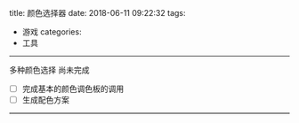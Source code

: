 title: 颜色选择器
date: 2018-06-11 09:22:32
tags:
 - 游戏
categories:
 - 工具

---

多种颜色选择
尚未完成

<!--more-->
- [ ] 完成基本的颜色调色板的调用
- [ ] 生成配色方案

<link type="text/css" rel="stylesheet" href="/color-picker/color-picker.css" />
<div>
    <div class="sp-container">
        <div class="sp-top-inner">
            <div class="sp-color"
                 style="background-color: rgb(0,255,0);border: solid 1px #666;">
                <div class="sp-sat sp-sat-hsv">
                    <div class="sp-val sp-val-hsv">
                        <div class="sp-dragger"></div>
                    </div>
                </div>
            </div>
            <div class="sp-right sp-right-hsv" >
                <div class="sp-slider"></div>
            </div>
        </div>
    </div>
    <div class="sp-container">
        <div class="sp-top-inner">
            <div class="sp-color sp-hsl">
                <div class="sp-sat sp-sat-hsl">
                        <div class="sp-dragger"></div>
                </div>
            </div>
            <div class="sp-right" style="background-color: blue">
                <div class="sp-sat sp-right-sat-hsl"></div>
                <div class="sp-slider"></div>
            </div>
        </div>
    </div>
  <div id="slider" class="slider-bar">
        <div class="slider"></div>
    </div>

</div>
